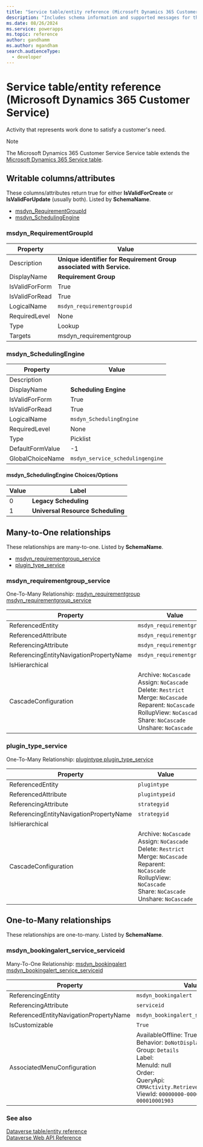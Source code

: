 ```yaml
---
title: "Service table/entity reference (Microsoft Dynamics 365 Customer Service)"
description: "Includes schema information and supported messages for the Service table/entity with Microsoft Dynamics 365 Customer Service."
ms.date: 08/26/2024
ms.service: powerapps
ms.topic: reference
author: gandhamm
ms.author: mgandham
search.audienceType: 
  - developer
---
```


# Service table/entity reference (Microsoft Dynamics 365 Customer Service)

Activity that represents work done to satisfy a customer's need.

> [!NOTE]
> The Microsoft Dynamics 365 Customer Service Service table extends the [Microsoft Dynamics 365 Service table](/dynamics365/developer/entities/service).



## Writable columns/attributes

These columns/attributes return true for either **IsValidForCreate** or **IsValidForUpdate** (usually both). Listed by **SchemaName**.

- [msdyn_RequirementGroupId](#BKMK_msdyn_RequirementGroupId)
- [msdyn_SchedulingEngine](#BKMK_msdyn_SchedulingEngine)

### <a name="BKMK_msdyn_RequirementGroupId"></a> msdyn_RequirementGroupId

|Property|Value|
|---|---|
|Description|**Unique identifier for Requirement Group associated with Service.**|
|DisplayName|**Requirement Group**|
|IsValidForForm|True|
|IsValidForRead|True|
|LogicalName|`msdyn_requirementgroupid`|
|RequiredLevel|None|
|Type|Lookup|
|Targets|msdyn_requirementgroup|

### <a name="BKMK_msdyn_SchedulingEngine"></a> msdyn_SchedulingEngine

|Property|Value|
|---|---|
|Description||
|DisplayName|**Scheduling Engine**|
|IsValidForForm|True|
|IsValidForRead|True|
|LogicalName|`msdyn_SchedulingEngine`|
|RequiredLevel|None|
|Type|Picklist|
|DefaultFormValue|-1|
|GlobalChoiceName|`msdyn_service_schedulingengine`|

#### msdyn_SchedulingEngine Choices/Options

|Value|Label|
|---|---|
|0|**Legacy Scheduling**|
|1|**Universal Resource Scheduling**|


## Many-to-One relationships

These relationships are many-to-one. Listed by **SchemaName**.

- [msdyn_requirementgroup_service](#BKMK_msdyn_requirementgroup_service)
- [plugin_type_service](#BKMK_plugin_type_service)

### <a name="BKMK_msdyn_requirementgroup_service"></a> msdyn_requirementgroup_service

One-To-Many Relationship: [msdyn_requirementgroup msdyn_requirementgroup_service](msdyn_requirementgroup.md#BKMK_msdyn_requirementgroup_service)

|Property|Value|
|---|---|
|ReferencedEntity|`msdyn_requirementgroup`|
|ReferencedAttribute|`msdyn_requirementgroupid`|
|ReferencingAttribute|`msdyn_requirementgroupid`|
|ReferencingEntityNavigationPropertyName|`msdyn_requirementgroupid`|
|IsHierarchical||
|CascadeConfiguration|Archive: `NoCascade`<br />Assign: `NoCascade`<br />Delete: `Restrict`<br />Merge: `NoCascade`<br />Reparent: `NoCascade`<br />RollupView: `NoCascade`<br />Share: `NoCascade`<br />Unshare: `NoCascade`|

### <a name="BKMK_plugin_type_service"></a> plugin_type_service

One-To-Many Relationship: [plugintype plugin_type_service](plugintype.md#BKMK_plugin_type_service)

|Property|Value|
|---|---|
|ReferencedEntity|`plugintype`|
|ReferencedAttribute|`plugintypeid`|
|ReferencingAttribute|`strategyid`|
|ReferencingEntityNavigationPropertyName|`strategyid`|
|IsHierarchical||
|CascadeConfiguration|Archive: `NoCascade`<br />Assign: `NoCascade`<br />Delete: `Restrict`<br />Merge: `NoCascade`<br />Reparent: `NoCascade`<br />RollupView: `NoCascade`<br />Share: `NoCascade`<br />Unshare: `NoCascade`|


## One-to-Many relationships

These relationships are one-to-many. Listed by **SchemaName**.

### <a name="BKMK_msdyn_bookingalert_service_serviceid"></a> msdyn_bookingalert_service_serviceid

Many-To-One Relationship: [msdyn_bookingalert msdyn_bookingalert_service_serviceid](msdyn_bookingalert.md#BKMK_msdyn_bookingalert_service_serviceid)

|Property|Value|
|---|---|
|ReferencingEntity|`msdyn_bookingalert`|
|ReferencingAttribute|`serviceid`|
|ReferencedEntityNavigationPropertyName|`msdyn_bookingalert_service_serviceid`|
|IsCustomizable|`True`|
|AssociatedMenuConfiguration|AvailableOffline: True<br />Behavior: `DoNotDisplay`<br />Group: `Details`<br />Label: <br />MenuId: null<br />Order: <br />QueryApi: `CRMActivity.RetrieveByObject`<br />ViewId: `00000000-0000-0000-00aa-000010001903`|



### See also

[Dataverse table/entity reference](../about-entity-reference.md)  
[Dataverse Web API Reference](/power-apps/developer/data-platform/webapi/reference/about)   

